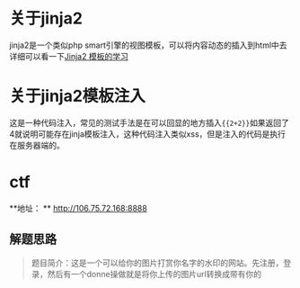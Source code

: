 # 关于jinja2
jinja2是一个类似php smart引擎的视图模板，可以将内容动态的插入到html中去详细可以看一下[Jinja2 模板的学习](https://www.jianshu.com/p/8fc66b083ecd)

# 关于jinja2模板注入
这是一种代码注入，常见的测试手法是在可以回显的地方插入`{{2+2}}`如果返回了4就说明可能存在jinja模板注入，这种代码注入类似xss，但是注入的代码是执行在服务器端的。

# ctf
**地址： ** http://106.75.72.168:8888

## 解题思路

> 题目简介：这是一个可以给你的图片打赏你名字的水印的网站。先注册，登录，然后有一个donne操做就是将你上传的图片url转换成带有你的


